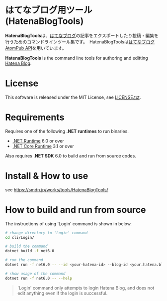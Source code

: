 はてなブログ用ツール(HatenaBlogTools)
================
**HatenaBlogTools**は、[はてなブログ](https://hatenablog.com/)の記事をエクスポートしたり投稿・編集を行うためのコマンドラインツール集です。　HatenaBlogToolsは[はてなブログAtomPub API](http://developer.hatena.ne.jp/ja/documents/blog/apis/atom)を用いています。

**HatenaBlogTools** is the command line tools for authoring and editting [Hatena Blog](https://hatenablog.com/).

# License
This software is released under the MIT License, see [LICENSE.txt](/LICENSE.txt).

# Requirements
Requires one of the following **.NET runtimes** to run binaries.

- [.NET Runtime](https://dotnet.microsoft.com/download/dotnet/6.0) 6.0 or over
- [.NET Core Runtime](https://dotnet.microsoft.com/download/dotnet/3.1) 3.1 or over

Also requires **.NET SDK** 6.0 to build and run from source codes.

# Install & How to use
see https://smdn.jp/works/tools/HatenaBlogTools/

# How to build and run from source
The instructions of using 'Login' command is shown in below.

```sh
# change directory to 'Login' command
cd cli/Login/

# build the command
dotnet build -f net6.0

# run the command
dotnet run -f net6.0 -- --id <your-hatena-id> --blog-id <your.hatena.blog.domain> --api-key <your-api-key>

# show usage of the command
dotnet run -f net6.0 -- --help
```

> 'Login' command only attempts to login Hatena Blog, and does not edit anything even if the login is successful.
